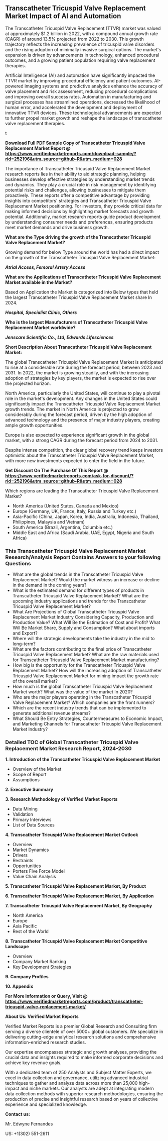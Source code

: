 <h2>Transcatheter Tricuspid Valve Replacement Market Impact of AI and Automation</h2><p>The Transcatheter Tricuspid Valve Replacement (TTVR) market was valued at approximately $1.2 billion in 2022, with a compound annual growth rate (CAGR) of around 13.5% projected from 2022 to 2030. This growth trajectory reflects the increasing prevalence of tricuspid valve disorders and the rising adoption of minimally invasive surgical options. The market's expansion is driven by advancements in technology, enhanced procedural outcomes, and a growing patient population requiring valve replacement therapies.</p><p>Artificial Intelligence (AI) and automation have significantly impacted the TTVR market by improving procedural efficiency and patient outcomes. AI-powered imaging systems and predictive analytics enhance the accuracy of valve placement and risk assessment, reducing procedural complications and improving overall success rates. Automation in manufacturing and surgical processes has streamlined operations, decreased the likelihood of human error, and accelerated the development and deployment of innovative TTVR devices. These technological advancements are expected to further propel market growth and reshape the landscape of transcatheter valve replacement therapies.</p>t</p><p id="" class=""><strong>Download Full PDF Sample Copy of Transcatheter Tricuspid Valve Replacement Market Report @ <a href="https://www.verifiedmarketreports.com/download-sample/?rid=252196&utm_source=github-R&utm_medium=028" target="_blank">https://www.verifiedmarketreports.com/download-sample/?rid=252196&utm_source=github-R&utm_medium=028</a></strong></p><p>The importance of&nbsp;Transcatheter Tricuspid Valve Replacement Market research reports lies in their ability to aid strategic planning, helping businesses develop effective strategies by understanding market trends and dynamics. They play a crucial role in risk management by identifying potential risks and challenges, allowing businesses to mitigate them proactively. These reports offer a competitive advantage by providing insights into competitors' strategies and Transcatheter Tricuspid Valve Replacement Market positioning. For investors, they provide critical data for making informed decisions by highlighting market forecasts and growth potential. Additionally, market research reports guide product development by understanding consumer needs and preferences, ensuring products meet market demands and drive business growth.</p><p><strong>What are the&nbsp;Type driving the growth of the Transcatheter Tricuspid Valve Replacement Market?</strong></p><p id="" class="">Growing demand for below Type around the world has had a direct impact on the growth of the Transcatheter Tricuspid Valve Replacement Market:</p><em><strong>Atrial Access, Femoral Artery Access</strong></em></p><strong>What are the&nbsp;Applications&nbsp;of Transcatheter Tricuspid Valve Replacement Market available in the Market?</strong></p><p id="" class="">Based on Application the Market is categorized into Below types that held the largest Transcatheter Tricuspid Valve Replacement Market share In 2024.</p><em><strong>Hospital, Specialist Clinic, Others</strong></em></p><strong>Who is the largest Manufacturers of Transcatheter Tricuspid Valve Replacement Market worldwide?</strong></p><p><em><strong>Jenscare Scientific Co., Ltd, Edwards Lifesciences</strong></em></p><p id="" class=""><strong>Short Description About Transcatheter Tricuspid Valve Replacement Market:</strong></p><p>The global Transcatheter Tricuspid Valve Replacement Market is anticipated to rise at a considerable rate during the forecast period, between 2023 and 2031. In 2022, the market is growing steadily, and with the increasing adoption of strategies by key players, the market is expected to rise over the projected horizon.</p><p>North America, particularly the United States, will continue to play a pivotal role in the market's development. Any changes in the United States could significantly impact the Transcatheter Tricuspid Valve Replacement Market growth trends. The market in North America is projected to grow considerably during the forecast period, driven by the high adoption of advanced technology and the presence of major industry players, creating ample growth opportunities.</p><p>Europe is also expected to experience significant growth in the global market, with a strong CAGR during the forecast period from 2024 to 2031.</p><p>Despite intense competition, the clear global recovery trend keeps investors optimistic about the Transcatheter Tricuspid Valve Replacement Market, with more new investments expected to enter the field in the future.</p><p id="" class=""><strong>Get Discount On The Purchase Of This Report @ <a href="https://www.verifiedmarketreports.com/ask-for-discount/?rid=252196&utm_source=github-R&utm_medium=028" target="_blank">https://www.verifiedmarketreports.com/ask-for-discount/?rid=252196&utm_source=github-R&utm_medium=028</a></strong></p>Which regions are leading the Transcatheter Tricuspid Valve Replacement Market?</p><ul><li>North America (United States, Canada and Mexico)</li><li>Europe (Germany, UK, France, Italy, Russia and Turkey etc.)</li><li>Asia-Pacific (China, Japan, Korea, India, Australia, Indonesia, Thailand, Philippines, Malaysia and Vietnam)</li><li>South America (Brazil, Argentina, Columbia etc.)</li><li>Middle East and Africa (Saudi Arabia, UAE, Egypt, Nigeria and South Africa)</li></ul><h3 id="" class="">This Transcatheter Tricuspid Valve Replacement Market Research/Analysis Report Contains Answers to your following Questions</h3><ul><li>What are the global trends in the Transcatheter Tricuspid Valve Replacement Market? Would the market witness an increase or decline in the demand in the coming years?</li><li>What is the estimated demand for different types of products in Transcatheter Tricuspid Valve Replacement Market? What are the upcoming industry applications and trends for the Transcatheter Tricuspid Valve Replacement Market?</li><li>What Are Projections of Global Transcatheter Tricuspid Valve Replacement Market Industry Considering Capacity, Production and Production Value? What Will Be the Estimation of Cost and Profit? What Will Be Market Share, Supply and Consumption? What about imports and Export?</li><li>Where will the strategic developments take the industry in the mid to long-term?</li><li>What are the factors contributing to the final price of Transcatheter Tricuspid Valve Replacement Market? What are the raw materials used for Transcatheter Tricuspid Valve Replacement Market manufacturing?</li><li>How big is the opportunity for the Transcatheter Tricuspid Valve Replacement Market? How will the increasing adoption of Transcatheter Tricuspid Valve Replacement Market for mining impact the growth rate of the overall market?</li><li>How much is the global Transcatheter Tricuspid Valve Replacement Market worth? What was the value of the market In 2020?</li><li>Who are the major players operating in the Transcatheter Tricuspid Valve Replacement Market? Which companies are the front runners?</li><li>Which are the recent industry trends that can be implemented to generate additional revenue streams?</li><li>What Should Be Entry Strategies, Countermeasures to Economic Impact, and Marketing Channels for Transcatheter Tricuspid Valve Replacement Market Industry?</li></ul><h3 id="" class="">Detailed TOC of Global Transcatheter Tricuspid Valve Replacement Market Research Report, 2024-2030</h3><p id="" class=""><strong>1. Introduction of the Transcatheter Tricuspid Valve Replacement Market</strong></p><ul><li>Overview of the Market</li><li>Scope of Report</li><li>Assumptions</li></ul><p id="" class=""><strong>2. Executive Summary</strong></p><p id="" class=""><strong>3. Research Methodology of Verified Market Reports</strong></p><ul><li>Data Mining</li><li>Validation</li><li>Primary Interviews</li><li>List of Data Sources</li></ul><p id="" class=""><strong>4. Transcatheter Tricuspid Valve Replacement Market Outlook</strong></p><ul><li>Overview</li><li>Market Dynamics</li><li>Drivers</li><li>Restraints</li><li>Opportunities</li><li>Porters Five Force Model</li><li>Value Chain Analysis</li></ul><p id="" class=""><strong>5. Transcatheter Tricuspid Valve Replacement Market, By Product</strong></p><p id="" class=""><strong>6. Transcatheter Tricuspid Valve Replacement Market, By Application</strong></p><p id="" class=""><strong>7. Transcatheter Tricuspid Valve Replacement Market, By Geography</strong></p><ul><li>North America</li><li>Europe</li><li>Asia Pacific</li><li>Rest of the World</li></ul><p id="" class=""><strong>8. Transcatheter Tricuspid Valve Replacement Market Competitive Landscape</strong></p><ul><li>Overview</li><li>Company Market Ranking</li><li>Key Development Strategies</li></ul><p id="" class=""><strong>9. Company Profiles</strong></p><p id="" class=""><strong>10. Appendix</strong></p><p id="" class=""><strong>For More Information or Query, Visit @ <a href="https://www.verifiedmarketreports.com/product/transcatheter-tricuspid-valve-replacement-market/" target="_blank">https://www.verifiedmarketreports.com/product/transcatheter-tricuspid-valve-replacement-market/</a></strong></p><p id="" class=""><strong>About Us: Verified Market Reports</strong></p><p id="" class="">Verified Market Reports is a premier Global Research and Consulting firm serving a diverse clientele of over 5000+ global customers. We specialize in delivering cutting-edge analytical research solutions and comprehensive information-enriched research studies.</p><p id="" class="">Our expertise encompasses strategic and growth analyses, providing the crucial data and insights required to make informed corporate decisions and achieve key revenue goals.</p><p id="" class="">With a dedicated team of 250 Analysts and Subject Matter Experts, we excel in data collection and governance, utilizing advanced industrial techniques to gather and analyze data across more than 25,000 high-impact and niche markets. Our analysts are adept at integrating modern data collection methods with superior research methodologies, ensuring the production of precise and insightful research based on years of collective experience and specialized knowledge.</p><p id="" class=""><strong>Contact us:</strong></p><p id="" class="">Mr. Edwyne Fernandes</p><p id="" class="">US: +1(302) 551-2611</p>